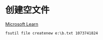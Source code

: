 # 创建空文件

[Microsoft Learn](https://learn.microsoft.com/en-us/windows-server/administration/windows-commands/fsutil-file)

```shell
fsutil file createnew e:\b.txt 1073741824
```
